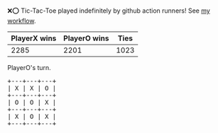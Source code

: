:x::o: Tic-Tac-Toe played indefinitely by github action runners! See [my workflow](.github/workflows/play.yaml).

|PlayerX wins|PlayerO wins|Ties|
|-|-|-|
|2285|2201|1023|

PlayerO's turn.

<pre>
+---+---+---+
| X | X | O |
+---+---+---+
| O | O | X |
+---+---+---+
| X | O | X |
+---+---+---+
</pre>